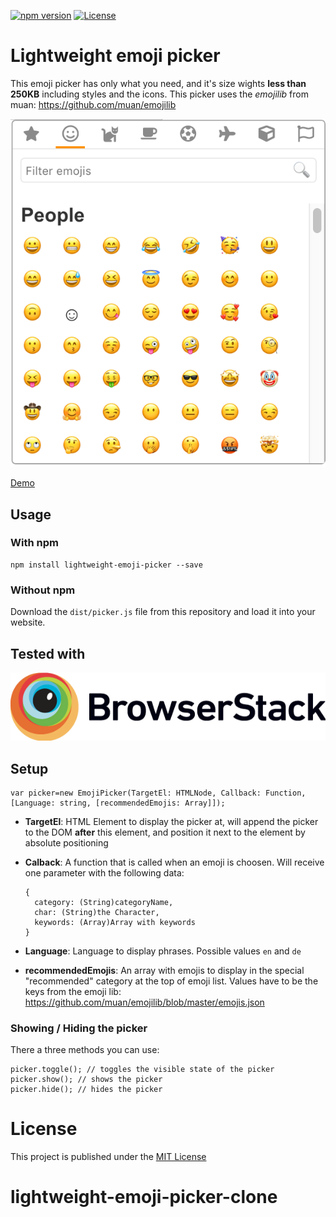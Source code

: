 [![npm version](https://badge.fury.io/js/lightweight-emoji-picker.svg)](https://badge.fury.io/js/lightweight-emoji-picker)
[![License](https://img.shields.io/badge/license-MIT-blue.svg?style=plastic)](https://github.com/JanST123/emoji-picker/blob/master/LICENSE)


# Lightweight emoji picker

This emoji picker has only what you need, and it's size wights **less than 250KB** including styles and the icons.
This picker uses the *emojilib* from muan: https://github.com/muan/emojilib

![Preview](https://raw.githubusercontent.com/JanST123/emoji-picker/master/dist/preview.png)

[Demo](https://janst123.github.io/emoji-picker/demo/demo.html)

## Usage
### With npm

    npm install lightweight-emoji-picker --save

### Without npm
Download the `dist/picker.js` file from this repository and load it into your website.

## Tested with 
![Browserstack](https://raw.githubusercontent.com/JanST123/emoji-picker/master/demo/Browserstack-logo@2x.png "Browserstack Logo")


## Setup

    var picker=new EmojiPicker(TargetEl: HTMLNode, Callback: Function, [Language: string, [recommendedEmojis: Array]]);

* **TargetEl**: HTML Element to display the picker at, will append the picker to the DOM **after** this element, and position it next to the element by absolute positioning
* **Calback**: A function that is called when an emoji is choosen. Will receive one parameter with the following data:

      {
        category: (String)categoryName,
        char: (String)the Character,
        keywords: (Array)Array with keywords
      }

* **Language**: Language to display phrases. Possible values `en` and `de`
* **recommendedEmojis**: An array with emojis to display in the special "recommended" category at the top of emoji list. Values have to be the keys from the emoji lib: https://github.com/muan/emojilib/blob/master/emojis.json


### Showing / Hiding the picker
There a three methods you can use:

    picker.toggle(); // toggles the visible state of the picker
    picker.show(); // shows the picker
    picker.hide(); // hides the picker
    
    
# License
This project is published under the [MIT License](https://github.com/JanST123/emoji-picker/blob/master/LICENSE)


# lightweight-emoji-picker-clone
